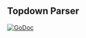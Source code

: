 ## Topdown Parser

[![GoDoc](https://godoc.org/github.com/AdamColton/parlex/parser/topdown?status.svg)](https://godoc.org/github.com/AdamColton/parlex/parser/topdown)
